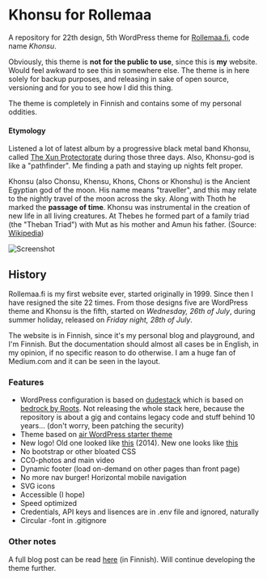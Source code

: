 # Khonsu for Rollemaa

A repository for 22th design, 5th WordPress theme for [Rollemaa.fi](https://www.rollemaa.fi), code name *Khonsu*.

Obviously, this theme is **not for the public to use**, since this is **my** website. Would feel awkward to see this in somewhere else. The theme is in here solely for backup purposes, and releasing in sake of open source, versioning and for you to see how I did this thing.

The theme is completely in Finnish and contains some of my personal oddities.

#### Etymology

Listened a lot of latest album by a progressive black metal band Khonsu, called [The Xun Protectorate](https://www.last.fm/music/Khonsu/The+Xun+Protectorate) during those three days. Also, Khonsu-god is like a "pathfinder". Me finding a path and staying up nights felt proper.

Khonsu (also Chonsu, Khensu, Khons, Chons or Khonshu) is the Ancient Egyptian god of the moon. His name means "traveller", and this may relate to the nightly travel of the moon across the sky. Along with Thoth he marked the **passage of time**. Khonsu was instrumental in the creation of new life in all living creatures. At Thebes he formed part of a family triad (the "Theban Triad") with Mut as his mother and Amun his father. (Source: [Wikipedia](https://en.wikipedia.org/wiki/Khonsu))

![](https://rolle.wtf/rollemaa.fi.png "Screenshot")

## History 

Rollemaa.fi is my first website ever, started originally in 1999. Since then I have resigned the site 22 times. From those designs five are WordPress theme and Khonsu is the fifth, started on *Wednesday, 26th of July*, during summer holiday, released on *Friday night, 28th of July*.

The website is in Finnish, since it's my personal blog and playground, and I'm Finnish. But the documentation should almost all cases be in English, in my opinion, if no specific reason to do otherwise. I am a huge fan of Medium.com and it can be seen in the layout.

### Features

- WordPress configuration is based on [dudestack](https://github.com/digitoimistodude/dudestack) which is based on [bedrock by Roots](https://github.com/roots/bedrock). Not releasing the whole stack here, because the repository is about a gig and contains legacy code and stuff behind 10 years... (don't worry, been patching the security)
- Theme based on [air WordPress starter theme](https://github.com/digitoimistodude/air)
- New logo! Old one looked like [this](https://www.rollemaa.fi/content/themes/newera/images/logo.png) (2014). New one looks like [this](https://www.rollemaa.fi/content/themes/khonsu/svg/logo.svg)
- No bootstrap or other bloated CSS
- CC0-photos and main video
- Dynamic footer (load on-demand on other pages than front page)
- No more nav burger! Horizontal mobile navigation
- SVG icons
- Accessible (I hope)
- Speed optimized
- Credentials, API keys and lisences are in .env file and ignored, naturally
- Circular -font in .gitignore

### Other notes

A full blog post can be read [here](https://www.rollemaa.fi/uusi-versio-julkaistu-rollemaan-kehityspolku-vuodesta-2014/) (in Finnish). Will continue developing the theme further.